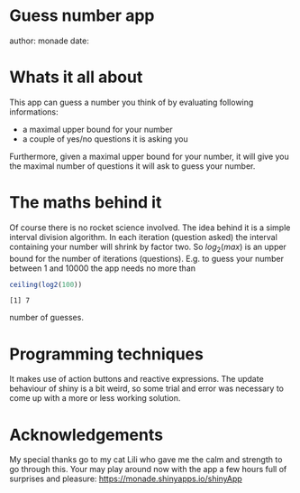 Guess number app
========================================================
author: monade
date: 

Whats it all about
========================================================

This app can guess a number you think of by evaluating
following informations:

- a maximal upper bound for your number 
- a couple of yes/no questions it is asking you

Furthermore, given a maximal upper bound for your number, it will give
you the maximal number of questions it will ask to
guess your number.

The maths behind it
========================================================


Of course there is no rocket science involved. The idea
behind it is a simple interval division algorithm. In
each iteration (question asked) the interval containing
your number will shrink by factor two. So $log_2(max)$ is
an upper bound for the number of iterations (questions).
E.g. to guess your number between 1 and 10000 the app needs
no more than

```r
ceiling(log2(100))
```

```
[1] 7
```
number of guesses. 

Programming techniques
========================================================

It makes use of action buttons and reactive expressions.
The update behaviour of shiny is a bit weird, so some
trial and error was necessary to come up with a more or 
less working solution. 

Acknowledgements
===

My special thanks go to my cat Lili who gave me the calm
and strength to go through this.
Your may play around now with the app a few hours full
of surprises and pleasure:
https://monade.shinyapps.io/shinyApp

